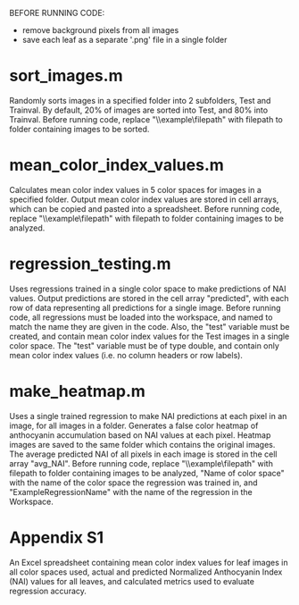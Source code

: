 BEFORE RUNNING CODE:
- remove background pixels from all images
- save each leaf as a separate '.png' file in a single folder

# sort_images.m
Randomly sorts images in a specified folder into 2 subfolders, Test and Trainval. By default, 20% of images are sorted into Test, and 80% into Trainval. Before running code, replace "\\\example\filepath" with filepath to folder containing images to be sorted. 

# mean_color_index_values.m
Calculates mean color index values in 5 color spaces for images in a specified folder. Output mean color index values are stored in cell arrays, which can be copied and pasted into a spreadsheet. Before running code, replace "\\\example\filepath" with filepath to folder containing images to be analyzed. 

# regression_testing.m
Uses regressions trained in a single color space to make predictions of NAI values. Output predictions are stored in the cell array "predicted", with each row of data representing all predictions for a single image. Before running code, all regressions must be loaded into the workspace, and named to match the name they are given in the code. Also, the "test" variable must be created, and contain mean color index values for the Test images in a single color space. The "test" variable must be of type double, and contain only mean color index values (i.e. no column headers or row labels). 

# make_heatmap.m
Uses a single trained regression to make NAI predictions at each pixel in an image, for all images in a folder. Generates a false color heatmap of anthocyanin accumulation based on NAI values at each pixel. Heatmap images are saved to the same folder which contains the original images. The average predicted NAI of all pixels in each image is stored in the cell array "avg_NAI". Before running code, replace "\\\example\filepath" with filepath to folder containing images to be analyzed, "Name of color space" with the name of the color space the regression was trained in, and "ExampleRegressionName" with the name of the regression in the Workspace.

# Appendix S1
An Excel spreadsheet containing mean color index values for leaf images in all color spaces used, actual and predicted Normalized Anthocyanin Index (NAI) values for all leaves, and calculated metrics used to evaluate regression accuracy.
